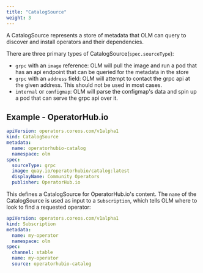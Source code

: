 ```yaml
---
title: "CatalogSource"
weight: 3
---
```


A CatalogSource represents a store of metadata that OLM can query to discover and install operators and their dependencies.

There are three primary types of CatalogSource(`spec.sourceType`):

- `grpc` with an `image` reference: OLM will pull the image and run a pod that has an api endpoint that can be queried for the metadata in the store
- `grpc` with an `address` field: OLM will attempt to contact the grpc api at the given address. This should not be used in most cases.
- `internal` or `configmap`: OLM will parse the configmap's data and spin up a pod that can serve the grpc api over it.

## Example - OperatorHub.io

```yaml
apiVersion: operators.coreos.com/v1alpha1
kind: CatalogSource
metadata:
  name: operatorhubio-catalog
  namespace: olm
spec:
  sourceType: grpc
  image: quay.io/operatorhubio/catalog:latest
  displayName: Community Operators
  publisher: OperatorHub.io
```

This defines a CatalogSource for OperatorHub.io's content. The `name` of the CatalogSource is used as input to a `Subscription`, which tells OLM where to look to find a requested operator:

```yaml
apiVersion: operators.coreos.com/v1alpha1
kind: Subscription
metadata:
  name: my-operator
  namespace: olm
spec:
  channel: stable
  name: my-operator
  source: operatorhubio-catalog
```
